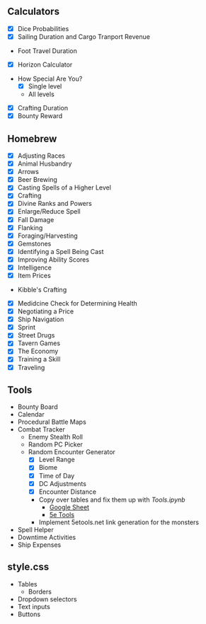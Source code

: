 ## Calculators
* [x] Dice Probabilities
* [x] Sailing Duration and Cargo Tranport Revenue
* Foot Travel Duration
* [x] Horizon Calculator
* How Special Are You?
    * [x] Single level
    * All levels
* [x] Crafting Duration
* [x] Bounty Reward

## Homebrew
* [x] Adjusting Races
* [x] Animal Husbandry
* [x] Arrows
* [x] Beer Brewing
* [x] Casting Spells of a Higher Level
* [x] Crafting
* [x] Divine Ranks and Powers
* [x] Enlarge/Reduce Spell
* [x] Fall Damage
* [x] Flanking
* [x] Foraging/Harvesting
* [x] Gemstones
* [x] Identifying a Spell Being Cast
* [x] Improving Ability Scores
* [x] Intelligence
* [x] Item Prices
* Kibble's Crafting
* [x] Medidcine Check for Determining Health
* [x] Negotiating a Price
* [x] Ship Navigation
* [x] Sprint
* [x] Street Drugs
* [x] Tavern Games
* [x] The Economy
* [x] Training a Skill
* [x] Traveling

## Tools
* Bounty Board
* Calendar
* Procedural Battle Maps
* Combat Tracker
    * Enemy Stealth Roll
    * Random PC Picker
    * Random Encounter Generator
        * [x] Level Range
        * [x] Biome
        * [x] Time of Day
        * [x] DC Adjustments
        * [x] Encounter Distance
        * Copy over tables and fix them up with *Tools.ipynb*
            * [Google Sheet](https://docs.google.com/spreadsheets/d/11_Wox0l097kjaF8PBYPHxaxhnggTo6S8MUDWhWQ7VS0/edit#gid=618220308)
            * [5e Tools](https://5e.tools/encountergen.html#desert_xge_1-4)
        * Implement 5etools.net link generation for the monsters 
* Spell Helper
* Downtime Activities
* Ship Expenses

## style.css
* Tables
    * Borders
* Dropdown selectors
* Text inputs
* Buttons
